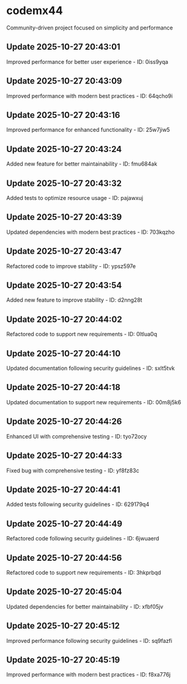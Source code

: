 # codemx44
Community-driven project focused on simplicity and performance

## Update 2025-10-27 20:43:01
Improved performance for better user experience - ID: 0iss9yqa


## Update 2025-10-27 20:43:09
Improved performance with modern best practices - ID: 64qcho9i


## Update 2025-10-27 20:43:16
Improved performance for enhanced functionality - ID: 25w7jiw5


## Update 2025-10-27 20:43:24
Added new feature for better maintainability - ID: fmu684ak


## Update 2025-10-27 20:43:32
Added tests to optimize resource usage - ID: pajawxuj


## Update 2025-10-27 20:43:39
Updated dependencies with modern best practices - ID: 703kqzho


## Update 2025-10-27 20:43:47
Refactored code to improve stability - ID: ypsz597e


## Update 2025-10-27 20:43:54
Added new feature to improve stability - ID: d2nng28t


## Update 2025-10-27 20:44:02
Refactored code to support new requirements - ID: 0ltlua0q


## Update 2025-10-27 20:44:10
Updated documentation following security guidelines - ID: sxlt5tvk


## Update 2025-10-27 20:44:18
Updated documentation to support new requirements - ID: 00m8j5k6


## Update 2025-10-27 20:44:26
Enhanced UI with comprehensive testing - ID: tyo72ocy


## Update 2025-10-27 20:44:33
Fixed bug with comprehensive testing - ID: yf8fz83c


## Update 2025-10-27 20:44:41
Added tests following security guidelines - ID: 629179q4


## Update 2025-10-27 20:44:49
Refactored code following security guidelines - ID: 6jwuaerd


## Update 2025-10-27 20:44:56
Refactored code to support new requirements - ID: 3hkprbqd


## Update 2025-10-27 20:45:04
Updated dependencies for better maintainability - ID: xfbf05jv


## Update 2025-10-27 20:45:12
Improved performance following security guidelines - ID: sq9fazfi


## Update 2025-10-27 20:45:19
Improved performance with modern best practices - ID: f8xa776j

